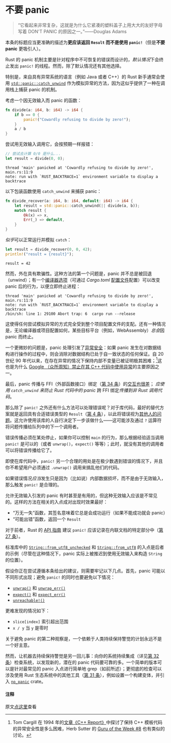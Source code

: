 # 不要 panic

> “它看起来非常复杂，这就是为什么它紧凑的塑料盖子上用大大的友好字母写着 DON'T PANIC 的原因之一。”——Douglas Adams

本条的标题应当更准确的描述为**更应该返回 `Result` 而不是使用 `panic!`**（但是**不要 panic** 更吸引人）。

Rust 的 panic 机制主要是针对程序中不可恢复的错误而设计的，*默认情况*下会终止发出 `panic!` 的线程。然而，除了默认情况还有其他选择。

特别是，来自具有异常系统的语言（例如 Java 或者 C++）的 Rust 新手通常会使用 [`std::panic::catch_unwind`] 作为模拟异常的方法，因为这似乎提供了一种在调用栈上捕获 panic 的机制。

考虑一个因无效输入而 panic 的函数：

```rust
fn divide(a: i64, b: i64) -> i64 {
    if b == 0 {
        panic!("Cowardly refusing to divide by zero!");
    }
    a / b
}
```

尝试用无效输入调用它，会按预期一样报错：

```rust
// 尝试去计算 0/0 是什么...
let result = divide(0, 0);
```

```
thread 'main' panicked at 'Cowardly refusing to divide by zero!', main.rs:11:9
note: run with `RUST_BACKTRACE=1` environment variable to display a backtrace
```

以下包装函数使用 `catch_unwind` 来捕获 panic：

```rust
fn divide_recover(a: i64, b: i64, default: i64) -> i64 {
    let result = std::panic::catch_unwind(|| divide(a, b));
    match result {
        Ok(x) => x,
        Err(_) => default,
    }
}
```

*似乎*可以正常运行并模拟 `catch`：

```rust
let result = divide_recover(0, 0, 42);
println!("result = {result}");
```

```
result = 42
```

然而，外在具有欺骗性。这种方法的第一个问题是，panic 并不总是被回退（unwind）；有一个[编译器选项]（可通过 _Cargo.toml_ [配置文件]配置）可以改变 panic 后的行为，以便立即终止进程：

```
thread 'main' panicked at 'Cowardly refusing to divide by zero!', main.rs:11:9
note: run with `RUST_BACKTRACE=1` environment variable to display a backtrace
/bin/sh: line 1: 29100 Abort trap: 6  cargo run --release
```

这使得任何尝试模拟异常的方式完全受到整个项目配置文件的支配。还有一种情况是，无论编译器或项目配置如何，某些目标平台（例如，WebAssembly）*总会*因 panic 而终止。

一个更微妙的问题是，panic 处理引发了[异常安全]：如果 panic 发生在对数据结构进行操作的过程中，则会消除对数据结构已处于自一致状态的任何保证。自 20 世纪 90 年代以来，在存在异常的情况下保持内部不变量已被证明极其困难；[^1]这也是为什么 [Google （众所周知）禁止在其 C++ 代码中使用异常]的主要原因之一。

最后，panic 传播与 FFI（外部函数接口）绑定（[第 34 条]）的[交互也很差](https://doc.rust-lang.org/nomicon/ffi.html#ffi-and-unwinding)； _应使用 `catch_unwind` 来防止 Rust 代码中的 panic_ 跨 FFI 绑定*传播到非 Rust 调用代码*。

那么除了 `panic!` 之外还有什么方法可以处理错误呢？对于库代码，最好的替代方案就是返回具有合适错误类型的 `Result`（[第 4 条]），以此将错误视为[其他人的问题](https://en.wikipedia.org/wiki/Somebody_else%27s_problem)。这允许使用该库的人自行决定下一步该做什么——这可能涉及通过 `?` 运算符将问题传播给队列中的下一个调用者。

错误传播必须在某处停止，如果你可以控制 `main` 的行为，那么根据经验适当调用 `panic!` 是可以的（或者 `unwrap()`，`expect()` 等等）；此时，就没有其他的调用者可以将错误传播给它了。

即使在库代码中，`panic!` 另一个合理的用处是在极少数遇到错误的情况下，并且你不希望用户必须通过 `.unwrap()` 调用来搞乱他们的代码。

如果错误情况*应当*发生只是因为（比如说）内部数据损坏，而不是由于无效输入，那么触发 `panic!` 是合理的。

允许无效输入引发的 panic 有时甚至是有用的，但这种无效输入应该是不常见的。这样的方法在相关的入点成对出现时效果最好：

- “万无一失”函数，其签名意味着它总是会成功运行（如果不能成功就会 panic）
- “可能出错”函数，返回一个 `Result`

对于前者，Rust 的 [API 指南] 建议 `panic!` 应该记录在内联文档的特定部分中（[第 27 条]）。

标准库中的 [`String::from_utf8_unchecked`] 和 [`String::from_utf8`] 的入点是后者的示例（尽管在这种情况下，panic 实际上被推迟到使用无效输入来构造 `String` 的位置）。

假设你正在尝试遵循本条给出的建议，则需要牢记以下几点。首先，panic 可能以不同形式出现；避免 `panic!` 的同时也要避免以下情况：

- [`unwrap()`] 和 [`unwrap_err()`]
- [`expect()`] 和 [`expect_err()`]
- [`unreachable!()`]

更难发现的情况如下：

- `slice[index]` 索引超出范围
- `x / y` 当 `y` 是零时

关于避免 panic 的第二种观察是，一个依赖于人类持续保持警觉的计划永远不是一个好主意。

然而，让机器去持续保持警觉是另一回儿事：向你的系统持续集成（详见[第 32 条]）检查系统，以发现新的，潜在的 panic 代码要可靠的多。一个简单的版本可以是针对最常见的 panic 入点进行简单地 grep（如前所述）；更彻底的检查可以涉及使用 Rust 生态系统中的其他工具（[第 31 条]），例如设置一个构建变体，并引入 [`no_panic`] crate。

#### 注释

[^1]: Tom Cargill 在 1994 年的[文章《C++ Report》](https://ptgmedia.pearsoncmg.com/imprint_downloads/informit/aw/meyerscddemo/DEMO/MAGAZINE/CA_FRAME.HTM)中探讨了保持 C++ 模板代码的异常安全性是多么困难，Herb Sutter 的 [Guru of the Week #8](http://www.gotw.ca/gotw/008.htm) 也有类似的讨论。

原文[点这里](https://www.lurklurk.org/effective-rust/panic.html)查看

<!-- 参考链接 -->

[第 4 条]: https://www.lurklurk.org/effective-rust/errors.html
[第 27 条]: https://www.lurklurk.org/effective-rust/documentation.html
[第 31 条]: https://www.lurklurk.org/effective-rust/use-tools.html
[第 32 条]: https://www.lurklurk.org/effective-rust/ci.html
[第 34 条]: https://www.lurklurk.org/effective-rust/ffi.html
[`std::panic::catch_unwind`]: https://doc.rust-lang.org/std/panic/fn.catch_unwind.html
[编译器选项]: https://doc.rust-lang.org/rustc/codegen-options/index.html#panic
[配置文件]: https://doc.rust-lang.org/cargo/reference/profiles.html#panic
[异常安全]: https://en.wikipedia.org/wiki/Exception_safety
[Google （众所周知）禁止在其 C++ 代码中使用异常]: https://google.github.io/styleguide/cppguide.html#Exceptions
[API 指南]: https://rust-lang.github.io/api-guidelines/documentation.html#function-docs-include-error-panic-and-safety-considerations-c-failure
[`String::from_utf8_unchecked`]: https://doc.rust-lang.org/std/string/struct.String.html#method.from_utf8_unchecked
[`String::from_utf8`]: https://doc.rust-lang.org/std/string/struct.String.html#method.from_utf8
[`unwrap()`]: https://doc.rust-lang.org/std/result/enum.Result.html#method.unwrap
[`unwrap_err()`]: https://doc.rust-lang.org/std/result/enum.Result.html#method.unwrap_err
[`expect()`]: https://doc.rust-lang.org/std/result/enum.Result.html#method.expect
[`expect_err()`]: https://doc.rust-lang.org/std/result/enum.Result.html#method.expect_err
[`unreachable!()`]: https://doc.rust-lang.org/std/macro.unreachable.html
[`no_panic`]: https://docs.rs/no-panic
